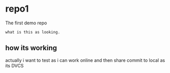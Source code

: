 # repo1
The first demo repo 

```sh
what is this as looking.
```
## how its working

actually i want to test as i can work online and then share commit to local as its DVCS
